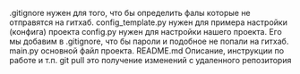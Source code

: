 .gitignore нужен для того, что бы определить фалы которые не отправятся на гитхаб.
config_template.py нужен для примера настройки (конфига) проекта
config.py нужен для настройки нашего проекта. Его мы добавим в .gitignore, что бы пароли и подобное не попали на гитхаб.
main.py основной файл проекта.
README.md Описание, инструкции по работе и т.п.
git pull это получение изменений с удаленного репозитория
